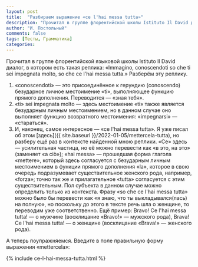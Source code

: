 ```yaml
---
layout: post
title:  "Разбираем выражение «ce l'hai messa tutta»"
description: "Прочитал в группе флорентийской школы Istituto Il David диалог, в котором есть такая реплика: «Immagino, conoscendoti so che ti sei impegnata molto, so che ce l'hai messa tutta.» Разберём эту реплику."
author: "И. Постольный"
comments: false
tags: [Тесты, Грамматика]
categories:
---
```


Прочитал в группе флорентийской языковой школы Istituto Il David диалог, в котором есть такая реплика: «Immagino, conoscendoti so che ti sei impegnata molto, so che ce l'hai messa tutta.» Разберём эту реплику.

1. «conoscendoti» — это присоединённое к герундию (conoscendo) безударное личное местоимение «ti», выполняющее функцию прямого дополнения. Переводится — «зная тебя».
2. «ti» sei impegnata molto — здесь местоимение «ti» также является безударным личным местоимением, но в данном случае оно выполняет функцию возвратного местоимения: «impegnarsi» — «стараться».
3. И, наконец, самое интересное — «ce l'hai messa tutta». Я уже писал об этом [здесь]({{ site.baseurl }}/2022-01-05/mettercela-tutta), но разберу ещё раз в контексте найденной мною реплики. «Ce» здесь — усилительная частица, но её можно перевести как «в это, на это» (заменяет «a ciò»); «hai messa» — прошедшая форма глагола «mettere», который здесь согласуется с безударным личным местоимением в функции прямого дополнения «la», которое в свою очередь подразумевает существительное женского рода, например, «forza»; точно так же и прилагательное «tutta» согласуется с этим существительным. Пол субъекта в данном случае можно определить только из контекста. Фразу «so che ce l'hai messa tutta» можно было бы перевести как «я знаю, что ты выкладывался(лась) на полную», но поскольку до этого в тексте речь шла о женщине, то переводим уже соответственно. Ещё пример: Bravo! Ce l'hai messa tutta! — о мужчине (восклицание «Bravo!» — мужского рода), Brava! Ce l'hai messa tutta! — о женщине (восклицание «Brava!» — женского рода).

А теперь поупражняемся. Введите в поле правильную форму выражения «mettercela»:

{% include ce-l-hai-messa-tutta.html %}
